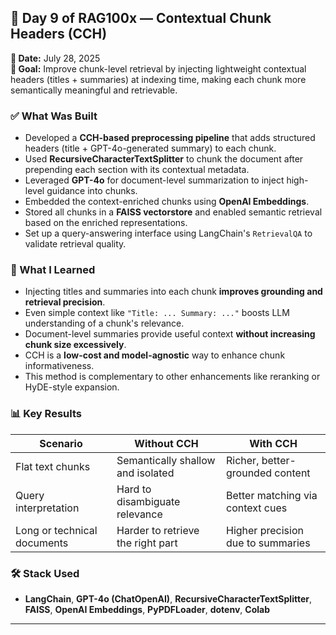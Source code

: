 ## 🚀 Day 9 of RAG100x — Contextual Chunk Headers (CCH)

**📅 Date:** July 28, 2025  
**🎯 Goal:** Improve chunk-level retrieval by injecting lightweight contextual headers (titles + summaries) at indexing time, making each chunk more semantically meaningful and retrievable.

### ✅ What Was Built

- Developed a **CCH-based preprocessing pipeline** that adds structured headers (title + GPT-4o-generated summary) to each chunk.  
- Used **RecursiveCharacterTextSplitter** to chunk the document after prepending each section with its contextual metadata.  
- Leveraged **GPT-4o** for document-level summarization to inject high-level guidance into chunks.  
- Embedded the context-enriched chunks using **OpenAI Embeddings**.  
- Stored all chunks in a **FAISS vectorstore** and enabled semantic retrieval based on the enriched representations.  
- Set up a query-answering interface using LangChain's `RetrievalQA` to validate retrieval quality.

### 🧠 What I Learned

- Injecting titles and summaries into each chunk **improves grounding and retrieval precision**.  
- Even simple context like `"Title: ... Summary: ..."` boosts LLM understanding of a chunk's relevance.  
- Document-level summaries provide useful context **without increasing chunk size excessively**.  
- CCH is a **low-cost and model-agnostic** way to enhance chunk informativeness.  
- This method is complementary to other enhancements like reranking or HyDE-style expansion.

### 📊 Key Results

| Scenario                          | Without CCH                        | With CCH                             |
|-----------------------------------|------------------------------------|--------------------------------------|
| Flat text chunks                  | Semantically shallow and isolated  | Richer, better-grounded content      |
| Query interpretation              | Hard to disambiguate relevance     | Better matching via context cues     |
| Long or technical documents       | Harder to retrieve the right part  | Higher precision due to summaries    |

### 🛠️ Stack Used

- **LangChain**, **GPT-4o (ChatOpenAI)**, **RecursiveCharacterTextSplitter**, **FAISS**, **OpenAI Embeddings**, **PyPDFLoader**, **dotenv**, **Colab**

---

